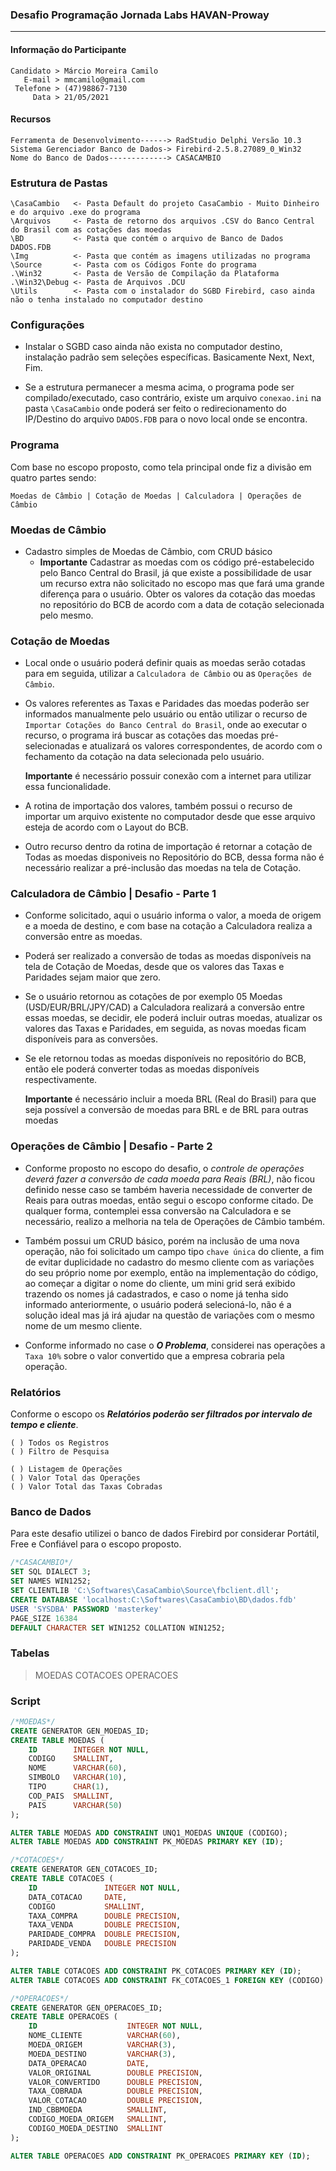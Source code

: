 ### Desafio Programação Jornada Labs HAVAN-Proway
---

#### Informação do Participante 
```
Candidato > Márcio Moreira Camilo
   E-mail > mmcamilo@gmail.com
 Telefone > (47)98867-7130
     Data > 21/05/2021
```
#### Recursos
    Ferramenta de Desenvolvimento------> RadStudio Delphi Versão 10.3 
    Sistema Gerenciador Banco de Dados-> Firebird-2.5.8.27089_0_Win32
    Nome do Banco de Dados-------------> CASACAMBIO 

### Estrutura de Pastas
```
\CasaCambio   <- Pasta Default do projeto CasaCambio - Muito Dinheiro e do arquivo .exe do programa 
\Arquivos     <- Pasta de retorno dos arquivos .CSV do Banco Central do Brasil com as cotações das moedas 
\BD           <- Pasta que contém o arquivo de Banco de Dados DADOS.FDB 
\Img          <- Pasta que contém as imagens utilizadas no programa
\Source       <- Pasta com os Códigos Fonte do programa
.\Win32       <- Pasta de Versão de Compilação da Plataforma
.\Win32\Debug <- Pasta de Arquivos .DCU 
\Utils        <- Pasta com o instalador do SGBD Firebird, caso ainda não o tenha instalado no computador destino
```

### Configurações
- Instalar o SGBD caso ainda não exista no computador destino, instalação padrão sem seleções específicas. Basicamente Next, Next, Fim.

- Se a estrutura permanecer a mesma acima, o programa pode ser compilado/executado, caso contrário, existe um arquivo `conexao.ini` na pasta `\CasaCambio` onde poderá ser feito o redirecionamento do IP/Destino do arquivo `DADOS.FDB` para o novo local onde se encontra.

### Programa
Com base no escopo proposto, como tela principal onde fiz a divisão em quatro partes sendo:

`Moedas de Câmbio | Cotação de Moedas | Calculadora | Operações de Câmbio`

### Moedas de Câmbio
- Cadastro simples de Moedas de Câmbio, com CRUD básico
  * **Importante** Cadastrar as moedas com os código pré-estabelecido pelo Banco Central do Brasil, já que existe a possibilidade de usar um recurso extra não solicitado no escopo mas que fará uma grande diferença para o usuário. Obter os valores da cotação das moedas no repositório do BCB de acordo com a data de cotação selecionada pelo mesmo.

### Cotação de Moedas
- Local onde o usuário poderá definir quais as moedas serão cotadas para em seguida, utilizar a `Calculadora de Câmbio` ou as `Operações de Câmbio`.
- Os valores referentes as Taxas e Paridades das moedas poderão ser informados manualmente pelo usuário ou então utilizar o recurso de `Importar Cotações do Banco Central do Brasil`, onde ao executar o recurso, o programa irá buscar as cotações das moedas pré-selecionadas e atualizará os valores correspondentes, de acordo com o fechamento da cotação na data selecionada pelo usuário. 
 
    **Importante** é necessário possuir conexão com a internet para utilizar essa funcionalidade.

- A rotina de importação dos valores, também possui o recurso de importar um arquivo existente no computador desde que esse arquivo esteja de acordo com o Layout do BCB.
- Outro recurso dentro da rotina de importação é retornar a cotação de Todas as moedas disponiveis no Repositório do BCB, dessa forma não é necessário realizar a pré-inclusão das moedas na tela de Cotação.

### Calculadora de Câmbio | Desafio - Parte 1
- Conforme solicitado, aqui o usuário informa o valor, a moeda de origem e a moeda de destino, e com base na cotação a Calculadora realiza a conversão entre as moedas.

- Poderá ser realizado a conversão de todas as moedas disponíveis na tela de Cotação de Moedas, desde que os valores das Taxas e Paridades sejam maior que zero.
- Se o usuário retornou as cotações de por exemplo 05 Moedas (USD/EUR/BRL/JPY/CAD) a Calculadora realizará a conversão entre essas moedas, se decidir, ele poderá incluir outras moedas, atualizar os valores das Taxas e Paridades, em seguida, as novas moedas ficam disponíveis para as conversões. 
- Se ele retornou todas as moedas disponíveis no repositório do BCB, então ele poderá converter todas as moedas disponíveis respectivamente.

  **Importante** é necessário incluir a moeda BRL (Real do Brasil) para que seja possível a conversão de moedas para BRL e de BRL para outras moedas

### Operações de Câmbio | Desafio - Parte 2 
- Conforme proposto no escopo do desafio, o *controle de operações deverá fazer a conversão de cada moeda para Reais (BRL)*, não ficou definido nesse caso se também haveria necessidade de converter de Reais para outras moedas, então segui o escopo conforme citado. De qualquer forma, contemplei essa conversão na Calculadora e se necessário, realizo a melhoria na tela de Operações de Câmbio também.

- Também possui um CRUD básico, porém na inclusão de uma nova operação, não foi solicitado um campo tipo `chave única` do cliente, a fim de evitar duplicidade no cadastro do mesmo cliente com as variações do seu próprio nome por exemplo, então na implementação do código, ao começar a digitar o nome do cliente, um mini grid será exibido trazendo os nomes já cadastrados, e caso o nome já tenha sido informado anteriormente, o usuário poderá selecioná-lo, não é a solução ideal mas já irá ajudar na questão de variações com o mesmo nome de um mesmo cliente.
- Conforme informado no case o ***O Problema***, considerei nas operações a `Taxa 10%` sobre o valor convertido que a empresa cobraria pela operação.
 
### Relatórios

Conforme o escopo os ***Relatórios poderão ser filtrados por intervalo de tempo e cliente***.
```
( ) Todos os Registros
( ) Filtro de Pesquisa
```

    ( ) Listagem de Operações
    ( ) Valor Total das Operações
    ( ) Valor Total das Taxas Cobradas
 
### Banco de Dados

Para este desafio utilizei o banco de dados Firebird por considerar Portátil, Free e Confiável para o escopo proposto.

~~~SQL
/*CASACAMBIO*/
SET SQL DIALECT 3;
SET NAMES WIN1252;
SET CLIENTLIB 'C:\Softwares\CasaCambio\Source\fbclient.dll';
CREATE DATABASE 'localhost:C:\Softwares\CasaCambio\BD\dados.fdb'
USER 'SYSDBA' PASSWORD 'masterkey'
PAGE_SIZE 16384
DEFAULT CHARACTER SET WIN1252 COLLATION WIN1252;
~~~

### Tabelas
> MOEDAS
> COTACOES
> OPERACOES

### Script

~~~SQL
/*MOEDAS*/
CREATE GENERATOR GEN_MOEDAS_ID;
CREATE TABLE MOEDAS (
    ID        INTEGER NOT NULL,
    CODIGO    SMALLINT,
    NOME      VARCHAR(60),
    SIMBOLO   VARCHAR(10),
    TIPO      CHAR(1),
    COD_PAIS  SMALLINT,
    PAIS      VARCHAR(50)
);

ALTER TABLE MOEDAS ADD CONSTRAINT UNQ1_MOEDAS UNIQUE (CODIGO);
ALTER TABLE MOEDAS ADD CONSTRAINT PK_MOEDAS PRIMARY KEY (ID);
~~~
~~~SQL
/*COTACOES*/ 
CREATE GENERATOR GEN_COTACOES_ID;
CREATE TABLE COTACOES (
    ID               INTEGER NOT NULL,
    DATA_COTACAO     DATE,
    CODIGO           SMALLINT,
    TAXA_COMPRA      DOUBLE PRECISION,
    TAXA_VENDA       DOUBLE PRECISION,
    PARIDADE_COMPRA  DOUBLE PRECISION,
    PARIDADE_VENDA   DOUBLE PRECISION
);

ALTER TABLE COTACOES ADD CONSTRAINT PK_COTACOES PRIMARY KEY (ID);
ALTER TABLE COTACOES ADD CONSTRAINT FK_COTACOES_1 FOREIGN KEY (CODIGO) REFERENCES MOEDAS (CODIGO);
~~~
~~~SQL
/*OPERACOES*/
CREATE GENERATOR GEN_OPERACOES_ID;
CREATE TABLE OPERACOES (
    ID                    INTEGER NOT NULL,
    NOME_CLIENTE          VARCHAR(60),
    MOEDA_ORIGEM          VARCHAR(3),
    MOEDA_DESTINO         VARCHAR(3),
    DATA_OPERACAO         DATE,
    VALOR_ORIGINAL        DOUBLE PRECISION,
    VALOR_CONVERTIDO      DOUBLE PRECISION,
    TAXA_COBRADA          DOUBLE PRECISION,
    VALOR_COTACAO         DOUBLE PRECISION,
    IND_CBBMOEDA          SMALLINT,
    CODIGO_MOEDA_ORIGEM   SMALLINT,
    CODIGO_MOEDA_DESTINO  SMALLINT
);

ALTER TABLE OPERACOES ADD CONSTRAINT PK_OPERACOES PRIMARY KEY (ID);
~~~
